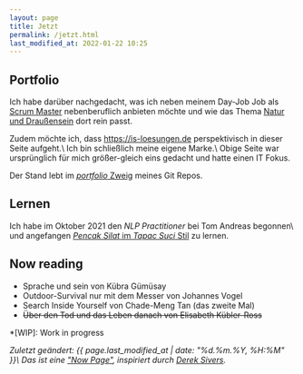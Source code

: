 ```yaml
---
layout: page
title: Jetzt
permalink: /jetzt.html
last_modified_at: 2022-01-22 10:25
---
```

## Portfolio

Ich habe darüber nachgedacht, 
was ich neben meinem Day-Job Job als [Scrum Master](/tags/scrum-master/) 
nebenberuflich anbieten möchte und wie das Thema [Natur und Draußensein](/tags/draussen/) dort rein passt.

Zudem möchte ich, dass <https://is-loesungen.de> perspektivisch in dieser Seite aufgeht.\\
Ich bin schließlich meine eigene Marke.\\
Obige Seite war ursprünglich für mich größer-gleich eins gedacht und hatte einen IT Fokus.

Der Stand lebt im [*portfolio* Zweig](
https://github.com/fl3a/florian.latzel.io/tree/portfolio) 
meines Git Repos.

## Lernen

Ich habe im Oktober 2021 den *NLP Practitioner* bei Tom Andreas begonnen\\
und angefangen [*Pencak Silat* im *Tapac Suci* Stil](https://www.tapak-suci.de/) zu lernen.

## Now reading

- Sprache und sein von Kübra Gümüsay 
- Outdoor-Survival nur mit dem Messer von Johannes Vogel
- Search Inside Yourself von Chade-Meng Tan (das zweite Mal)
- ~~Über den Tod und das Leben danach von Elisabeth Kübler-Ross~~

*[WIP]: Work in progress

*Zuletzt geändert: {{ page.last_modified_at | date: "%d.%m.%Y, %H:%M" }}\\
Das ist eine ["Now Page"](https://nownownow.com/about), 
inspiriert durch [Derek Sivers](https://sive.rs/).*
